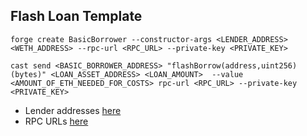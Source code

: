 ## Flash Loan Template

`forge create BasicBorrower --constructor-args <LENDER_ADDRESS> <WETH_ADDRESS> --rpc-url <RPC_URL> --private-key <PRIVATE_KEY>`

`cast send <BASIC_BORROWER_ADDRESS> "flashBorrow(address,uint256)(bytes)" <LOAN_ASSET_ADDRESS> <LOAN_AMOUNT>  --value <AMOUNT_OF_ETH_NEEDED_FOR_COSTS> rpc-url <RPC_URL> --private-key <PRIVATE_KEY>`

- Lender addresses [here](https://github.com/alcueca/erc7399-wrappers/tree/main)
- RPC URLs [here](https://github.com/jk-labs-inc/jokerace/tree/staging/packages/react-app-revamp/config/wagmi/custom-chains)